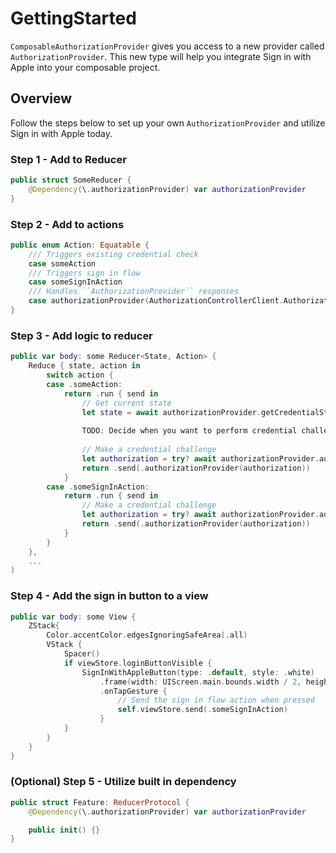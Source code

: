 # GettingStarted

``ComposableAuthorizationProvider`` gives you access to a new provider called ``AuthorizationProvider``. This new type will help you integrate Sign in with Apple into your composable project.

## Overview

Follow the steps below to set up your own ``AuthorizationProvider`` and utilize Sign in with Apple today.

### Step 1 - Add to Reducer
```swift
public struct SomeReducer {
    @Dependency(\.authorizationProvider) var authorizationProvider
}
```

### Step 2 - Add to actions
```swift
public enum Action: Equatable {
    /// Triggers existing credential check
    case someAction
    /// Triggers sign in flow
    case someSignInAction
    /// Handles ``AuthorizationProvider`` responses
    case authorizationProvider(AuthorizationControllerClient.AuthorizationEvent)
}
```

### Step 3 - Add logic to reducer
```swift
public var body: some Reducer<State, Action> {
    Reduce { state, action in
        switch action {
        case .someAction:
            return .run { send in 
                // Get current state
                let state = await authorizationProvider.getCredentialState("someUserId")
                
                TODO: Decide when you want to perform credential challenges
                
                // Make a credential challenge
                let authorization = try? await authorizationProvider.authorizationController.performRequest(.standard)
                return .send(.authorizationProvider(authorization))
            }
        case .someSignInAction:
            return .run { send in
                // Make a credential challenge
                let authorization = try? await authorizationProvider.authorizationController.performRequest(.standard).map(SomeAction.authorizationProvider)
                return .send(.authorizationProvider(authorization))
            }
        }
    },
    ...
)
```

### Step 4 - Add the sign in button to a view
```swift
public var body: some View {
    ZStack{
        Color.accentColor.edgesIgnoringSafeArea(.all)
        VStack {
            Spacer()
            if viewStore.loginButtonVisible {
                SignInWithAppleButton(type: .default, style: .white)
                    .frame(width: UIScreen.main.bounds.width / 2, height: 30)
                    .onTapGesture {
                        // Send the sign in flow action when pressed
                        self.viewStore.send(.someSignInAction)
                    }
            }
        }
    }
}
```

### (Optional) Step 5 - Utilize built in dependency

```swift
public struct Feature: ReducerProtocol {
    @Dependency(\.authorizationProvider) var authorizationProvider

    public init() {}
}
```
